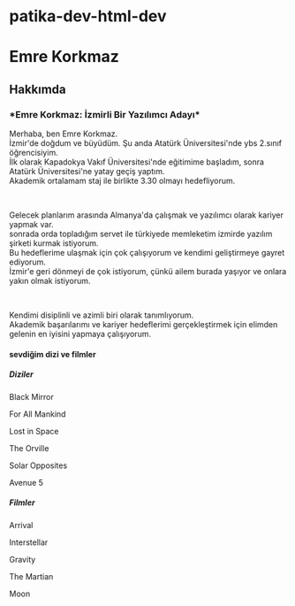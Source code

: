 # patika-dev-html-dev
<!-- burada başlıkları kullandım  -->
<h1>Emre Korkmaz</h1>
<h2>Hakkımda</h2>
<h3>*Emre Korkmaz: İzmirli Bir Yazılımcı Adayı*</h3>
<!-- burada paragraflarımı yazdım ve aralarına br etiketini kullanarak sürekli paragraf etiketi yazmadım kodum daha düzenli oldu -->
<p>
 Merhaba, ben Emre Korkmaz. <br>
 İzmir'de doğdum ve büyüdüm. Şu anda Atatürk Üniversitesi'nde ybs 2.sınıf öğrencisiyim.<br>
 İlk olarak Kapadokya Vakıf Üniversitesi'nde eğitimime başladım, sonra Atatürk Üniversitesi'ne yatay geçiş yaptım.<br>
 Akademik ortalamam staj ile birlikte 3.30 olmayı hedefliyorum.
</p>
<!-- burda mtinler arasında br kullanmaının yanı sıra paragraflar arasıda br kullandım bu şekilde metnim daha okunaklı oldu -->
<br>
<p>
 Gelecek planlarım arasında Almanya'da çalışmak ve yazılımcı olarak kariyer yapmak var.<br>
 sonrada orda topladığım servet ile türkiyede memleketim izmirde yazılım şirketi kurmak istiyorum.<br>
 Bu hedeflerime ulaşmak için çok çalışıyorum ve kendimi geliştirmeye gayret ediyorum.<br>
 İzmir'e geri dönmeyi de çok istiyorum, çünkü ailem burada yaşıyor ve onlara yakın olmak istiyorum.
</p>
<br>
<p>
 Kendimi disiplinli ve azimli biri olarak tanımlıyorum.<br>
 Akademik başarılarımı ve kariyer hedeflerimi gerçekleştirmek için elimden gelenin en iyisini yapmaya çalışıyorum.
</p>
<h4>sevdiğim dizi ve filmler</h4>
<h5>Diziler</h5>
 <p>Black Mirror</p>
 <p>For All Mankind</p>
 <p>Lost in Space</p>
 <p>The Orville</p>
 <p>Solar Opposites</p>
 <p>Avenue 5</p>
<h5>Filmler</h5>
 <p>Arrival </p>
 <p>Interstellar</p>
 <p>Gravity </p>
 <p>The Martian</p>
 <p>Moon</p>
